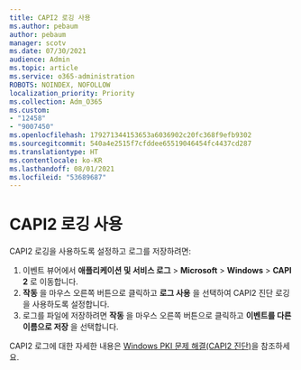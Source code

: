 ```yaml
---
title: CAPI2 로깅 사용
ms.author: pebaum
author: pebaum
manager: scotv
ms.date: 07/30/2021
audience: Admin
ms.topic: article
ms.service: o365-administration
ROBOTS: NOINDEX, NOFOLLOW
localization_priority: Priority
ms.collection: Adm_O365
ms.custom:
- "12458"
- "9007450"
ms.openlocfilehash: 179271344153653a6036902c20fc368f9efb9302
ms.sourcegitcommit: 540a4e2515f7cfddee65519046454fc4437cd287
ms.translationtype: HT
ms.contentlocale: ko-KR
ms.lasthandoff: 08/01/2021
ms.locfileid: "53689687"
---
```

# <a name="enable-capi2-logging"></a>CAPI2 로깅 사용

CAPI2 로깅을 사용하도록 설정하고 로그를 저장하려면:

1. 이벤트 뷰어에서 **애플리케이션 및 서비스 로그** > **Microsoft** > **Windows** > **CAPI 2** 로 이동합니다.
2. **작동** 을 마우스 오른쪽 버튼으로 클릭하고 **로그 사용** 을 선택하여 CAPI2 진단 로깅을 사용하도록 설정합니다.
3. 로그를 파일에 저장하려면 **작동** 을 마우스 오른쪽 버튼으로 클릭하고 **이벤트를 다른 이름으로 저장** 을 선택합니다.

CAPI2 로그에 대한 자세한 내용은 [Windows PKI 문제 해결(CAPI2 진단)](https://social.technet.microsoft.com/wiki/contents/articles/242.windows-pki-troubleshooting-capi2-diagnostics.aspx)을 참조하세요.